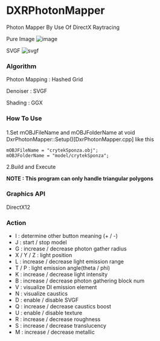 # DXRPhotonMapper
Photon Mapper By Use Of DirectX Raytracing

Pure Image
![image](https://github.com/AngularSpectrumMTD/DXR_PhotonMapper/assets/65929274/157a309e-52b0-485e-9287-ad5ff19f9c52)

SVGF
![svgf](https://github.com/AngularSpectrumMTD/DXR_PhotonMapper/assets/65929274/9cbd093e-028e-4895-b3b3-4b013da78ef3)

### Algorithm
Photon Mapping : Hashed Grid

Denoiser : SVGF

Shading : GGX

### How To Use
1.Set ｍOBJFileName and mOBJFolderName at void DxrPhotonMapper::Setup()[DxrPhotonMapper.cpp] like this



    mOBJFileName = "crytekSponza.obj";
    mOBJFolderName = "model/crytekSponza";



2.Build and Execute

**NOTE : This program can only handle triangular polygons**

### Graphics API
DirectX12

### Action

- I : determine other button meaning (+ / -)
- J : start / stop model
- G : increase / decrease photon gather radius
- X / Y / Z : light position
- L : increase / decrease light emission range
- T / P : light emission angle(theta / phi)
- K : increase / decrease light intensity
- B : increase / decrease photon gathering block num
- V : visualize DI emission element
- N : visualize caustics
- D : enable / disable SVGF
- Q : increase / decrease caustics boost
- U : enable / disable texture
- R : increase / decrease roughness
- S : increase / decrease translucency
- M : increase / decrease metallic